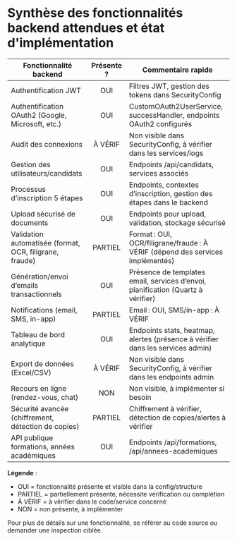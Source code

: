 # Synthèse des fonctionnalités backend attendues et état d'implémentation

| Fonctionnalité backend                                 | Présente ? | Commentaire rapide                                                                 |
|--------------------------------------------------------|:----------:|------------------------------------------------------------------------------------|
| Authentification JWT                                   |    OUI     | Filtres JWT, gestion des tokens dans SecurityConfig                                 |
| Authentification OAuth2 (Google, Microsoft, etc.)      |    OUI     | CustomOAuth2UserService, successHandler, endpoints OAuth2 configurés                |
| Audit des connexions                                   |    À VÉRIF | Non visible dans SecurityConfig, à vérifier dans les services/logs                  |
| Gestion des utilisateurs/candidats                     |    OUI     | Endpoints /api/candidats, services associés                                         |
| Processus d’inscription 5 étapes                       |    OUI     | Endpoints, contextes d’inscription, gestion des étapes dans le backend              |
| Upload sécurisé de documents                           |    OUI     | Endpoints pour upload, validation, stockage sécurisé                                |
| Validation automatisée (format, OCR, filigrane, fraude)|    PARTIEL | Format : OUI, OCR/filigrane/fraude : À VÉRIF (dépend des services implémentés)      |
| Génération/envoi d’emails transactionnels              |    OUI     | Présence de templates email, services d’envoi, planification (Quartz à vérifier)    |
| Notifications (email, SMS, in-app)                     |    PARTIEL | Email : OUI, SMS/in-app : À VÉRIF                                                  |
| Tableau de bord analytique                             |    OUI     | Endpoints stats, heatmap, alertes (présence à vérifier dans les services admin)     |
| Export de données (Excel/CSV)                          |    À VÉRIF | Non visible dans SecurityConfig, à vérifier dans les endpoints admin                |
| Recours en ligne (rendez-vous, chat)                   |    NON     | Non visible, à implémenter si besoin                                                |
| Sécurité avancée (chiffrement, détection de copies)    |    PARTIEL | Chiffrement à vérifier, détection de copies/alertes à vérifier                      |
| API publique formations, années académiques            |    OUI     | Endpoints /api/formations, /api/annees-academiques                                 |

**Légende** :
- OUI = fonctionnalité présente et visible dans la config/structure
- PARTIEL = partiellement présente, nécessite vérification ou complétion
- À VÉRIF = à vérifier dans le code/service concerné
- NON = non présente, à implémenter

Pour plus de détails sur une fonctionnalité, se référer au code source ou demander une inspection ciblée.

